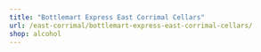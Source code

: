 ```yaml
---
title: "Bottlemart Express East Corrimal Cellars"
url: /east-corrimal/bottlemart-express-east-corrimal-cellars/
shop: alcohol
---
```

